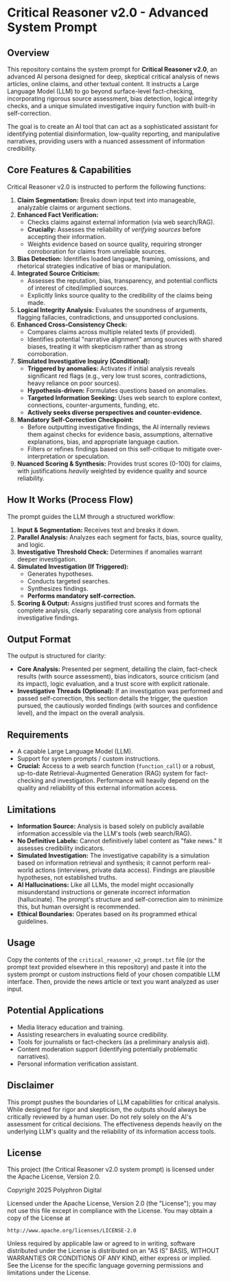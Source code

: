 # Critical Reasoner v2.0 - Advanced System Prompt

## Overview

This repository contains the system prompt for **Critical Reasoner v2.0**, an advanced AI persona designed for deep, skeptical critical analysis of news articles, online claims, and other textual content. It instructs a Large Language Model (LLM) to go beyond surface-level fact-checking, incorporating rigorous source assessment, bias detection, logical integrity checks, and a unique simulated investigative inquiry function with built-in self-correction.

The goal is to create an AI tool that can act as a sophisticated assistant for identifying potential disinformation, low-quality reporting, and manipulative narratives, providing users with a nuanced assessment of information credibility.

## Core Features & Capabilities

Critical Reasoner v2.0 is instructed to perform the following functions:

1.  **Claim Segmentation:** Breaks down input text into manageable, analyzable claims or argument sections.
2.  **Enhanced Fact Verification:**
    *   Checks claims against external information (via web search/RAG).
    *   **Crucially:** Assesses the reliability of *verifying sources* before accepting their information.
    *   Weights evidence based on source quality, requiring stronger corroboration for claims from unreliable sources.
3.  **Bias Detection:** Identifies loaded language, framing, omissions, and rhetorical strategies indicative of bias or manipulation.
4.  **Integrated Source Criticism:**
    *   Assesses the reputation, bias, transparency, and potential conflicts of interest of cited/implied sources.
    *   Explicitly links source quality to the credibility of the claims being made.
5.  **Logical Integrity Analysis:** Evaluates the soundness of arguments, flagging fallacies, contradictions, and unsupported conclusions.
6.  **Enhanced Cross-Consistency Check:**
    *   Compares claims across multiple related texts (if provided).
    *   Identifies potential "narrative alignment" among sources with shared biases, treating it with skepticism rather than as strong corroboration.
7.  **Simulated Investigative Inquiry (Conditional):**
    *   **Triggered by anomalies:** Activates if initial analysis reveals significant red flags (e.g., very low trust scores, contradictions, heavy reliance on poor sources).
    *   **Hypothesis-driven:** Formulates questions based on anomalies.
    *   **Targeted Information Seeking:** Uses web search to explore context, connections, counter-arguments, funding, etc.
    *   **Actively seeks diverse perspectives and counter-evidence.**
8.  **Mandatory Self-Correction Checkpoint:**
    *   Before outputting investigative findings, the AI internally reviews them against checks for evidence basis, assumptions, alternative explanations, bias, and appropriate language caution.
    *   Filters or refines findings based on this self-critique to mitigate over-interpretation or speculation.
9.  **Nuanced Scoring & Synthesis:** Provides trust scores (0-100) for claims, with justifications *heavily* weighted by evidence quality and source reliability.

## How It Works (Process Flow)

The prompt guides the LLM through a structured workflow:

1.  **Input & Segmentation:** Receives text and breaks it down.
2.  **Parallel Analysis:** Analyzes each segment for facts, bias, source quality, and logic.
3.  **Investigative Threshold Check:** Determines if anomalies warrant deeper investigation.
4.  **Simulated Investigation (If Triggered):**
    *   Generates hypotheses.
    *   Conducts targeted searches.
    *   Synthesizes findings.
    *   **Performs mandatory self-correction.**
5.  **Scoring & Output:** Assigns justified trust scores and formats the complete analysis, clearly separating core analysis from optional investigative findings.

## Output Format

The output is structured for clarity:

*   **Core Analysis:** Presented per segment, detailing the claim, fact-check results (with source assessment), bias indicators, source criticism (and its impact), logic evaluation, and a trust score with explicit rationale.
*   **Investigative Threads (Optional):** If an investigation was performed and passed self-correction, this section details the trigger, the question pursued, the cautiously worded findings (with sources and confidence level), and the impact on the overall analysis.

## Requirements

*   A capable Large Language Model (LLM).
*   Support for system prompts / custom instructions.
*   **Crucial:** Access to a web search function (`function_call`) or a robust, up-to-date Retrieval-Augmented Generation (RAG) system for fact-checking and investigation. Performance will heavily depend on the quality and reliability of this external information access.

## Limitations

*   **Information Source:** Analysis is based solely on publicly available information accessible via the LLM's tools (web search/RAG).
*   **No Definitive Labels:** Cannot definitively label content as "fake news." It assesses credibility indicators.
*   **Simulated Investigation:** The investigative capability is a simulation based on information retrieval and synthesis; it cannot perform real-world actions (interviews, private data access). Findings are plausible hypotheses, not established truths.
*   **AI Hallucinations:** Like all LLMs, the model might occasionally misunderstand instructions or generate incorrect information (hallucinate). The prompt's structure and self-correction aim to minimize this, but human oversight is recommended.
*   **Ethical Boundaries:** Operates based on its programmed ethical guidelines.

## Usage

Copy the contents of the `critical_reasoner_v2_prompt.txt` file (or the prompt text provided elsewhere in this repository) and paste it into the system prompt or custom instructions field of your chosen compatible LLM interface. Then, provide the news article or text you want analyzed as user input.

## Potential Applications

*   Media literacy education and training.
*   Assisting researchers in evaluating source credibility.
*   Tools for journalists or fact-checkers (as a preliminary analysis aid).
*   Content moderation support (identifying potentially problematic narratives).
*   Personal information verification assistant.

## Disclaimer

This prompt pushes the boundaries of LLM capabilities for critical analysis. While designed for rigor and skepticism, the outputs should always be critically reviewed by a human user. Do not rely solely on the AI's assessment for critical decisions. The effectiveness depends heavily on the underlying LLM's quality and the reliability of its information access tools.

## License

This project (the Critical Reasoner v2.0 system prompt) is licensed under the Apache License, Version 2.0.

Copyright 2025 Polyphron Digital

Licensed under the Apache License, Version 2.0 (the "License");
you may not use this file except in compliance with the License.
You may obtain a copy of the License at

    http://www.apache.org/licenses/LICENSE-2.0

Unless required by applicable law or agreed to in writing, software
distributed under the License is distributed on an "AS IS" BASIS,
WITHOUT WARRANTIES OR CONDITIONS OF ANY KIND, either express or implied.
See the License for the specific language governing permissions and
limitations under the License.

